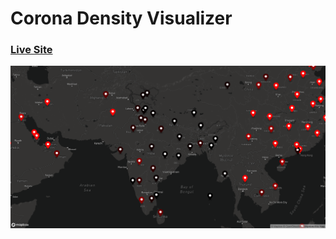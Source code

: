 # Corona Density Visualizer

### [Live Site](https://coronamap-mapbox.netlify.app/)

![Expense Tracker Application](https://github.com/Ashutosh-Bhadauriya/Corono-Density-Visualizer/blob/master/demo.png)
